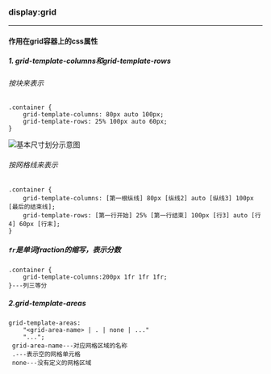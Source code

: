 ### display:grid

---

#### 作用在grid容器上的css属性

##### 1. grid-template-columns和grid-template-rows

###### 按块来表示

``` 
.container {
    grid-template-columns: 80px auto 100px;
    grid-template-rows: 25% 100px auto 60px;
}
```

![基本尺寸划分示意图](https://image.zhangxinxu.com/image/blog/201811/2018-11-04_210143.png)



###### 按网格线来表示

```
.container {
    grid-template-columns: [第一根纵线] 80px [纵线2] auto [纵线3] 100px [最后的结束线];
    grid-template-rows: [第一行开始] 25% [第一行结束] 100px [行3] auto [行4] 60px [行末];
}
```

##### `fr`是单词fraction的缩写，表示分数

```
.container {
    grid-template-columns:200px 1fr 1fr 1fr;
}---列三等分
```

##### 2.grid-template-areas

```
grid-template-areas: 
    "<grid-area-name> | . | none | ..."
    "...";
 grid-area-name---对应网格区域的名称
 .---表示空的网格单元格
 none---没有定义的网格区域
```



